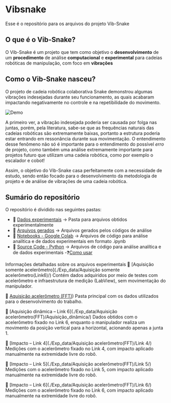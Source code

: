 # Vibsnake

Esse é o repositório para os arquivos do projeto Vib-Snake

## O que é o Vib-Snake?

O Vib-Snake é um projeto que tem como objetivo o **desenvolvimento** de um **procedimento** de análise **computacional** e **experimental** para cadeias robóticas de manipulação, com foco em **vibrações**

## Como o Vib-Snake nasceu?

O projeto de cadeia robótica colaborativa Snake demonstrou algumas vibrações indesejadas durante seu funcionamento, as quais acabaram impactando negativamente no controle e na repetibilidade do movimento.

![Demo](https://media2.giphy.com/media/v1.Y2lkPTc5MGI3NjExaTU2MGs2YmF0emp1Ynh0YmtqeTIxbndvYjQyM2JkdHhlcnBhdmpyMCZlcD12MV9pbnRlcm5hbF9naWZfYnlfaWQmY3Q9Zw/cV39IH964Rv7sl8dhB/giphy.gif)

A primeiro ver, a vibração indesejada poderia ser causada por folga nas juntas, porém, pela literatura, sabe-se que as frequências naturais das cadeias robóticas são extremamente baixas, portanto a estrutura poderia estar entrando em ressonância durante sua movimentação. O entendimento desse fenômeno não só é importante para o entendimento do possível _erro_ de projeto, como também uma análise extremamente importante para projetos futuro que utilizam uma cadeia robótica, como por exemplo o escalador e cobot!

Assim, o objetivo do Vib-Snake casa perfeitamente com a necessidade de estudo, sendo então focado para o desenvolvimento da metodologia de projeto e de análise de vibrações de uma cadeia robótica.

## Sumário do repositório

O repositório é dividido nas seguintes pastas:
- 📂 [Dados experimentais](./Exp_data/) → Pasta para arquivos obtidos experimentalmente
- 📝 [Arquivos gerados](./Export/) → Arquivos gerados pelos códigos de análise
- 📓 [Notebooks - Google Colab](./Google_colab/) → Arquivos de código para análise analítica e de dados experimentais em formato .ipynb
- 🧠 [Source Code - Python](./src/) → Arquivos de código para análise analítica e de dados experimentais -❓[Como usar](./src/README.md)

Informações detalhadas sobre os arquivos experimentais
📂 [Aquisição somente acelerômetro](./Exp_data/Aquisição somente acelerômetro(Link6)/)
Contém dados adquiridos por meio de testes com acelerômetro e infraestrutura de medição (LabView), sem movimentação do manipulador.

📂 [Aquisição acelerômetro (FFT)](./Exp_data/Aquisição%20somente%20acelerômetro(Link6)/))
Pasta principal com os dados utilizados para o desenvolvimento do trabalho.

📂 [Aquisição dinâmica – Link 6](./Exp_data/Aquisição acelerômetro(FFT)/Aquisição_dinâmica/)
Dados obtidos com o acelerômetro fixado no Link 6, enquanto o manipulador realiza um movimento da posição vertical para a horizontal, acionando apenas a junta 1.

📂 [Impacto – Link 4](./Exp_data/Aquisição acelerômetro(FFT)/Link 4/)
Medições com o acelerômetro fixado no Link 4, com impacto aplicado manualmente na extremidade livre do robô.

📂 [Impacto – Link 5](./Exp_data/Aquisição acelerômetro(FFT)/Link 5/)
Medições com o acelerômetro fixado no Link 5, com impacto aplicado manualmente na extremidade livre do robô.

📂 [Impacto – Link 6](./Exp_data/Aquisição acelerômetro(FFT)/Link 6/)
Medições com o acelerômetro fixado no Link 6, com impacto aplicado manualmente na extremidade livre do robô.
